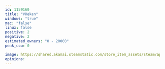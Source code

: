 ```yaml
---
id: 1159160
title: "VReken"
windows: "true"
mac: "false"
linux: false
positive: 2
negative: 2
estimated_owners: "0 - 20000"
peak_ccu: 0

image: https://shared.akamai.steamstatic.com/store_item_assets/steam/apps/1159160/header.jpg?t=1731766289
opinions:
---
```


